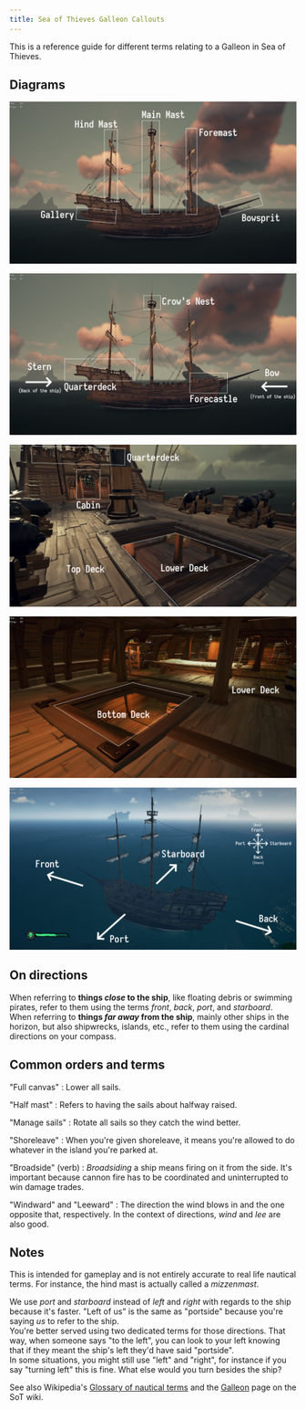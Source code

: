 ```yaml
---
title: Sea of Thieves Galleon Callouts
---
```


This is a reference guide for different terms relating to a Galleon in Sea of Thieves.

## Diagrams

![Sea of Thieves diagram 0](/assets/img/blog/sea_of_thieves_calls/sea_of_thieves_0.png)

![Sea of Thieves diagram 1](/assets/img/blog/sea_of_thieves_calls/sea_of_thieves_1.png)

![Sea of Thieves diagram 2](/assets/img/blog/sea_of_thieves_calls/sea_of_thieves_2.png)

![Sea of Thieves diagram 3](/assets/img/blog/sea_of_thieves_calls/sea_of_thieves_3.png)

![Sea of Thieves diagram 4](/assets/img/blog/sea_of_thieves_calls/sea_of_thieves_4.png)

## On directions

When referring to **things *close* to the ship**, like floating debris or swimming pirates, refer to them using the terms *front*, *back*, *port*, and *starboard*.  
When referring to **things *far away* from the ship**, mainly other ships in the horizon, but also shipwrecks, islands, etc., refer to them using the cardinal directions on your compass. 

## Common orders and terms

"Full canvas"
: Lower all sails.

"Half mast"
: Refers to having the sails about halfway raised.

"Manage sails"
: Rotate all sails so they catch the wind better.

"Shoreleave"
: When you're given shoreleave, it means you're allowed to do whatever in the island you're parked at.

"Broadside" (verb)
: *Broadsiding* a ship means firing on it from the side. It's important because cannon fire has to be coordinated and uninterrupted to win damage trades.

"Windward" and "Leeward"
: The direction the wind blows in and the one opposite that, respectively. In the context of directions, *wind* and *lee* are also good.

## Notes

This is intended for gameplay and is not entirely accurate to real life nautical terms. For instance, the hind mast is actually called a *mizzenmast*.

We use *port* and *starboard* instead of *left* and *right* with regards to the ship because it's faster. "Left of us" is the same as "portside" because you're saying *us* to refer to the ship.  
You're better served using two dedicated terms for those directions. That way, when someone says "to the left", you can look to your left knowing that if they meant the ship's left they'd have said "portside".  
In some situations, you might still use "left" and "right", for instance if you say "turning left" this is fine. What else would you turn besides the ship?

See also Wikipedia's [Glossary of nautical terms](https://en.wikipedia.org/wiki/Glossary_of_nautical_terms) and the [Galleon](https://seaofthieves.gamepedia.com/Galleon) page on the SoT wiki.
